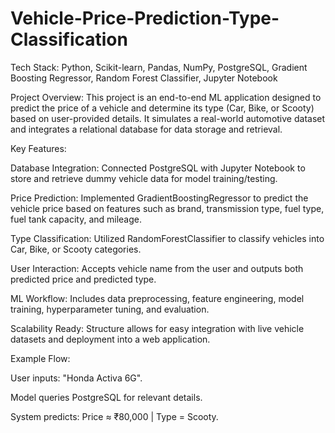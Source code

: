 # Vehicle-Price-Prediction-Type-Classification

Tech Stack: Python, Scikit-learn, Pandas, NumPy, PostgreSQL, Gradient Boosting Regressor, Random Forest Classifier, Jupyter Notebook

Project Overview:
This project is an end-to-end ML application designed to predict the price of a vehicle and determine its type (Car, Bike, or Scooty) based on user-provided details. It simulates a real-world automotive dataset and integrates a relational database for data storage and retrieval.

Key Features:

Database Integration: Connected PostgreSQL with Jupyter Notebook to store and retrieve dummy vehicle data for model training/testing.

Price Prediction: Implemented GradientBoostingRegressor to predict the vehicle price based on features such as brand, transmission type, fuel type, fuel tank capacity, and mileage.

Type Classification: Utilized RandomForestClassifier to classify vehicles into Car, Bike, or Scooty categories.

User Interaction: Accepts vehicle name from the user and outputs both predicted price and predicted type.

ML Workflow: Includes data preprocessing, feature engineering, model training, hyperparameter tuning, and evaluation.

Scalability Ready: Structure allows for easy integration with live vehicle datasets and deployment into a web application.

Example Flow:

User inputs: "Honda Activa 6G".

Model queries PostgreSQL for relevant details.

System predicts: Price ≈ ₹80,000 | Type = Scooty.
